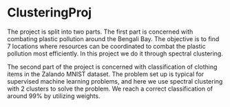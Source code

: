 # ClusteringProj
The project is split into two parts. The first part is concerned with combating plastic pollution around the Bengali Bay. The objective is to find 7 locations where resources can be coordinated to combat the plastic pollution most efficiently. In this project we do it through spectral clustering.

The second part of the project is concerned with classification of clothing items in the Zalando MNIST dataset. The problem set up is typical for supervised machine learning problems, and here we use spectral clustering with 2 clusters to solve the problem. We reach a correct classification of around 99% by utilizing weights.
